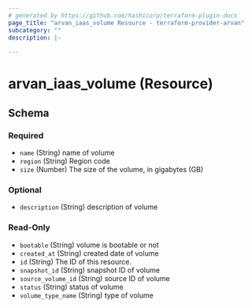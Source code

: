 ```yaml
---
# generated by https://github.com/hashicorp/terraform-plugin-docs
page_title: "arvan_iaas_volume Resource - terraform-provider-arvan"
subcategory: ""
description: |-
  
---
```


# arvan_iaas_volume (Resource)





<!-- schema generated by tfplugindocs -->
## Schema

### Required

- `name` (String) name of volume
- `region` (String) Region code
- `size` (Number) The size of the volume, in gigabytes (GB)

### Optional

- `description` (String) description of volume

### Read-Only

- `bootable` (String) volume is bootable or not
- `created_at` (String) created date of volume
- `id` (String) The ID of this resource.
- `snapshot_id` (String) snapshot ID of volume
- `source_volume_id` (String) source ID of volume
- `status` (String) status of volume
- `volume_type_name` (String) type of volume


